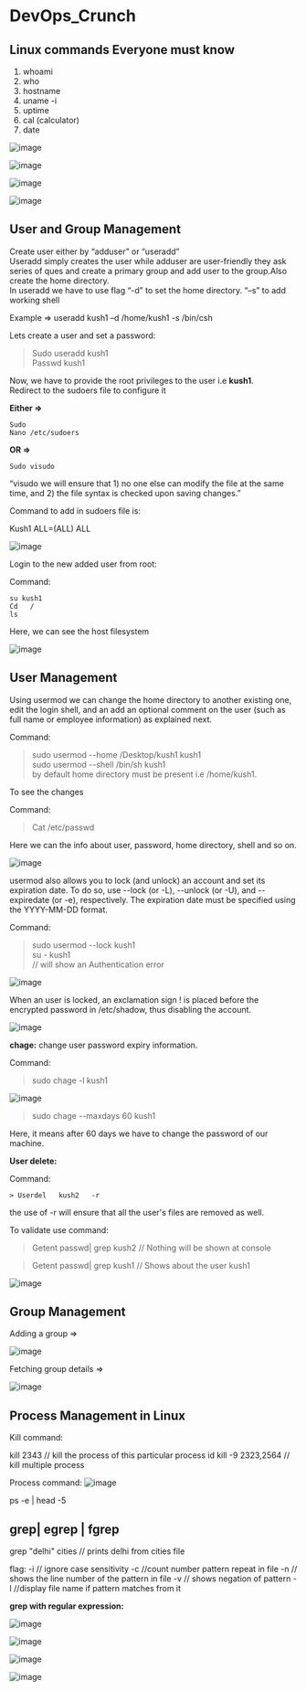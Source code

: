 # DevOps_Crunch

## Linux commands Everyone must know

1. whoami
2. who
3. hostname
4. uname -i
5. uptime
6. cal (calculator)
7. date

![image](https://user-images.githubusercontent.com/46487696/119563036-ac7c5080-bdc4-11eb-82f9-a0c397a20430.png)

![image](https://user-images.githubusercontent.com/46487696/119563086-c0c04d80-bdc4-11eb-8277-1d8c1cea631c.png)

![image](https://user-images.githubusercontent.com/46487696/119563106-cc137900-bdc4-11eb-924e-d322ce4839e0.png)

![image](https://user-images.githubusercontent.com/46487696/119563243-eea59200-bdc4-11eb-81de-554215054eb0.png)


## User and Group Management

Create user either by “adduser” or “useradd” <br>
Useradd simply creates the user while adduser are user-friendly they ask series of ques and create a primary group and add user to the group.Also create the home directory.<br>
In useradd we have to use flag “-d” to set the home directory. “–s” to add working shell <br>

Example => useradd kush1 –d /home/kush1  -s /bin/csh <br>

Lets create a user and set a password:

> Sudo useradd kush1 <br>
> Passwd kush1

Now, we have to provide the root privileges to the user i.e **kush1**.<br>
Redirect to the sudoers file to configure it<br>

**Either =>**

```
Sudo
Nano /etc/sudoers
```
**OR =>**

``` Sudo visudo ```

“visudo we will ensure that 1) no one else can modify the file at the same time, and 2) the file syntax is checked upon saving changes.” <br>

Command to add in sudoers file is:<br>

Kush1 ALL=(ALL) ALL

![image](https://user-images.githubusercontent.com/46487696/119564042-edc13000-bdc5-11eb-9325-e8c17d117f33.png)

Login to the new added user from root:

Command:
```
su kush1
Cd   /
ls
```

Here, we can see the host filesystem 

![image](https://user-images.githubusercontent.com/46487696/119564303-41cc1480-bdc6-11eb-9982-4c756c335f6a.png)

## User Management

Using usermod we can change the home directory to another existing one, edit the login shell, and an add an optional comment on the user (such as full name or employee information) as explained next.
	
Command:
> sudo usermod --home /Desktop/kush1 kush1 <br>
> sudo   usermod   --shell   /bin/sh   kush1 <br>
> by default home directory must be present  i.e /home/kush1. <br>

To see the changes

Command: 
> Cat /etc/passwd <br>

Here we can the info about user, password, home directory, shell and so on.

![image](https://user-images.githubusercontent.com/46487696/119564698-b30bc780-bdc6-11eb-824e-68d5a234a823.png)

usermod also allows you to lock (and unlock) an account and set its expiration date. To do so, use --lock (or -L), --unlock (or -U), and --expiredate (or -e), respectively. The expiration date must be specified using the YYYY-MM-DD format.

Command:

> sudo usermod  --lock kush1<br>
> su - kush1<br>
// will show an Authentication error

![image](https://user-images.githubusercontent.com/46487696/119564948-f6fecc80-bdc6-11eb-8720-6c2a40cc659f.png)

When an user is locked, an exclamation sign ! is placed before the encrypted password in /etc/shadow, thus disabling the account.

![image](https://user-images.githubusercontent.com/46487696/119565035-14339b00-bdc7-11eb-8b76-8cfeb02d0b91.png)


**chage:** change user password expiry information.

Command: <br>
> sudo chage -l kush1

![image](https://user-images.githubusercontent.com/46487696/119565326-74c2d800-bdc7-11eb-992d-c6789f8852d6.png)

> sudo chage --maxdays 60 kush1

Here, it means after 60 days we have to change the password of our machine.

**User delete:**

Command:

```> Userdel   kush2   -r```

the use of -r will ensure that all the user's files are removed as well.

To validate use command:

> Getent passwd| grep kush2
// Nothing will be shown at console

> Getent passwd| grep kush1
// Shows about the user kush1

![image](https://user-images.githubusercontent.com/46487696/119565524-ad62b180-bdc7-11eb-9036-8631b85ba11e.png)



## Group Management

Adding a group =>

![image](https://user-images.githubusercontent.com/46487696/119565916-2a8e2680-bdc8-11eb-8eca-7d9a2d4b0cba.png)

Fetching group details =>

![image](https://user-images.githubusercontent.com/46487696/119565952-35e15200-bdc8-11eb-9040-d90a4f2bdf43.png)



## Process Management in Linux

Kill command:

kill 2343  // kill the process of this particular process id
kill -9 2323,2564 // kill multiple process 

Process command:
![image](https://user-images.githubusercontent.com/46487696/119649781-a926aa80-be40-11eb-94d5-560514f0c41a.png)

ps -e | head -5

## grep| egrep | fgrep

grep "delhi" cities  // prints delhi from cities file

flag:
-i // ignore case sensitivity
-c //count number pattern repeat in file
-n // shows the line number of the pattern in file
-v // shows negation of pattern
-l //display file name if pattern matches from it 



**grep with regular expression:**

![image](https://user-images.githubusercontent.com/46487696/119623826-2e509600-be26-11eb-9d6b-258871bd1a41.png)

![image](https://user-images.githubusercontent.com/46487696/119634104-0403d600-be30-11eb-8fe6-b59f21a41268.png)

![image](https://user-images.githubusercontent.com/46487696/119634115-06fec680-be30-11eb-9b50-c54fd6afec92.png)

![image](https://user-images.githubusercontent.com/46487696/119634130-09f9b700-be30-11eb-877c-2fa23cb0ebdc.png)

